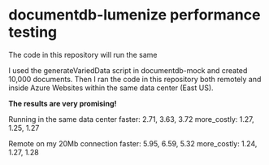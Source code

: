# documentdb-lumenize performance testing

The code in this repository will run the same 

I used the generateVariedData script in documentdb-mock and created 10,000 documents. Then I ran the code in this repository both remotely and inside Azure Websites within the same data center (East US). 

**The results are very promising!**

Running in the same data center
faster: 2.71, 3.63, 3.72
more_costly: 1.27, 1.25, 1.27

Remote on my 20Mb connection
faster: 5.95, 6.59, 5.32
more_costly: 1.24, 1.27, 1.28
